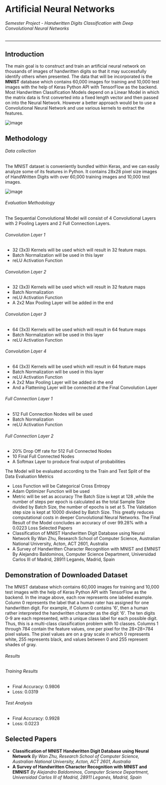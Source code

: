 # Artificial Neural Networks
###### Semester Project - Handwritten Digits Classification with Deep Convolutional Neural Networks
_________________________________________________________________________
## Introduction
The main goal is to construct and train an artificial neural network on thousands of images of
handwritten digits so that it may successfully identify others when presented. The data that
will be incorporated is the **MNIST** database which contains 60,000 images for training and
10,000 test images with the help of Keras Python API with TensorFlow as the backend.
Most Handwritten Classification Models depend on a Linear Model in which the matrix data
is first converted into a fixed length vector and then passed on into the Neural Network.
However a better approach would be to use a Convolutional Neural Network and use various
kernels to extract the features.

![image](https://user-images.githubusercontent.com/59331234/118637783-9b917500-b7ef-11eb-8ea4-778ee51b730e.png)

## Methodology
###### Data collection
The MNIST dataset is conveniently bundled within Keras, and we can easily analyze some
of its features in Python.
It contains 28x28 pixel size images of HandWritten Digits with over 60,000 training images
and 10,000 test images.

![image](https://user-images.githubusercontent.com/59331234/118637867-b19f3580-b7ef-11eb-88f6-d37f24464e9c.png)

###### Evaluation Methodology
The Sequential Convolutional Model will consist of 4 Convolutional Layers with 2 Pooling
Layers and 2 Full Connection Layers.

###### Convolution Layer 1
- 32 (3x3) Kernels will be used which will result in 32 feature maps.
- Batch Normalization will be used in this layer
- reLU Activation Function
###### Convolution Layer 2
- 32 (3x3) Kernels will be used which will result in 32 feature maps
- Batch Normalization
- reLU Activation Function
- A 2x2 Max Pooling Layer will be added in the end
###### Convolution Layer 3
- 64 (3x3) Kernels will be used which will result in 64 feature maps
- Batch Normalization will be used in this layer
- reLU Activation Function
###### Convolution Layer 4
- 64 (3x3) Kernels will be used which will result in 64 feature maps
- Batch Normalization will be used in this layer
- reLU Activation Function
- A 2x2 Max Pooling Layer will be added in the end
- And a Flattening Layer will be connected at the Final Convolution Layer

###### Full Connection Layer 1
- 512 Full Connection Nodes will be used
- Batch Normalization
- reLU Activation Function

###### Full Connection Layer 2
- 20% Drop Off rate for 512 Full Connected Nodes
- 10 Final Full Connected Nodes
- A Softmax Layer to produce final output of probabilities

The Model will be evaluated according to the Train and Test Split of the Data
Evaluation Metrics
- Loss Function will be Categorical Cross Entropy
- Adam Optimizer Function will be used
- Metric will be set as accuracy
The Batch Size is kept at 128 ,while the number of steps per epoch is calculated as the total
Sample Size divided by Batch Size, the number of epochs is set at 5. The Validation step
size is kept at 10000 divided by Batch Size. This greatly reduces computational costs in
deeper Convolutional Neural Networks.
The Final Result of the Model concludes an accuracy of over 99.28% with a 0.0223 Loss
Selected Papers
- Classification of MNIST Handwritten Digit Database using Neural Network By
Wan Zhu, Research School of Computer Science, Australian National University,
Acton, ACT 2601, Australia
- A Survey of Handwritten Character Recognition with MNIST and EMNIST By
Alejandro Baldominos, Computer Science Department, Universidad Carlos III of
Madrid, 28911 Leganés, Madrid, Spain

## Demonstration of Downloaded Dataset
The MNIST database which contains 60,000 images for training and 10,000 test images with
the help of Keras Python API with TensorFlow as the backend.
In the image above, each row represents one labeled example. Column 0 represents the
label that a human rater has assigned for one handwritten digit. For example, if Column 0
contains '6', then a human rather interpreted the handwritten character as the digit '6'. The
ten digits 0-9 are each represented, with a unique class label for each possible digit. Thus,
this is a multi-class classification problem with 10 classes. Columns 1 through 784 contain
the feature values, one per pixel for the 28×28=784 pixel values. The pixel values are on a
gray scale in which 0 represents white, 255 represents black, and values between 0 and 255
represent shades of gray.

###### Results
###### Training Results
- Final Accuracy: 0.9806
- Loss: 0.0319
###### Test Analysis
- Final Accuracy: 0.9928
- Loss: 0.0223

## Selected Papers
- **Classification of MNIST Handwritten Digit Database using Neural Network** *By
Wan Zhu, Research School of Computer Science, Australian National University,
Acton, ACT 2601, Australia*
- **A Survey of Handwritten Character Recognition with MNIST and EMNIST** *By
Alejandro Baldominos, Computer Science Department, Universidad Carlos III of
Madrid, 28911 Leganés, Madrid, Spain*
